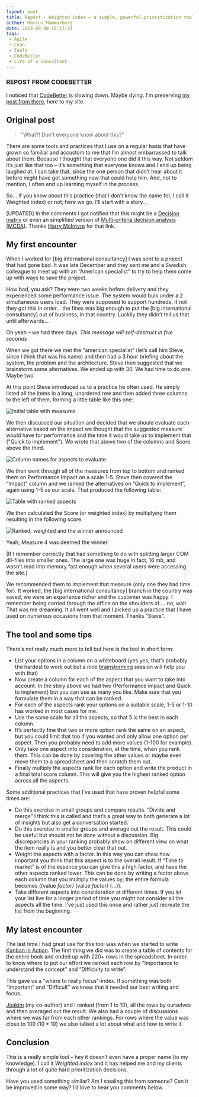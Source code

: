 ```yaml
---
layout: post
title: Repost - Weighted index – a simple, powerful prioritization tool
author: Marcus Hammarberg
date: 2013-09-30 15:17:33
tags:
 - Agile
 - Lean
 - Tools
 - CodeBetter
 - Life of a consultant
---
```


### REPOST FROM CODEBETTER

I noticed that [CodeBetter](http://codebetter.com/marcushammarberg/) is slowing down. Maybe dying. I'm preserving [my post from there](http://codebetter.com/marcushammarberg/2013/09/30/weighted-index/), here to my site.

## Original post

> “What?! Don’t everyone know about this?”

There are some tools and practices that I use on a regular basis that have grown so familiar and accustom to me that I’m almost embarrassed to talk about them. Because I thought that everyone one did it this way. Not seldom it’s just like that too – it’s something that everyone knows and I end up being laughed at. I can take that, since the one person that didn’t hear about it before might have got something new that could help him. And, not to mention, I often end up learning myself in the process.

So… if you know about this practice (that I don’t know the name for, I call it Weighted index) or not; here we go. I’ll start with a story…

[UPDATED] In the comments I got notified that this might be a [Decision matrix](http://en.wikipedia.org/wiki/Decision_matrix) or even an simplified version of [Multi-criteria decision analysis (MCDA)](http://en.wikipedia.org/wiki/Multi-criteria_decision_analysis). Thanks [Harry McIntyre](http://codebetter.com/marcushammarberg/2013/09/30/weighted-index/#) for that link.

<!-- excerpt-end -->

## My first encounter

When I worked for [big international consultancy] I was sent to a project that had gone bad. It was late December and they sent me and a Swedish colleague to meet up with an “American specialist” to try to help them come up with ways to save the project.

How bad, you ask? They were two weeks before delivery and they experienced some performance issue. The system would bulk under a 2 simultaneous users load. They were supposed to support hundreds. If not they got this in order… the fines was big enough to put the [big international consultancy] out of business, in that country. Luckily they didn’t tell us that until afterwards…

Oh yeah – we had three days. *This message will self-destruct in five seconds*

When we got there we met the “american specialist” (let’s call him Steve, since I think that was his name) and then had a 3 hour briefing about the system, the problem and the architecture. Steve then suggested that we brainstorm some alternatives. We ended up with 30. We had time to do one. Maybe two.

At this point Steve introduced us to a practice he often used. He simply listed all the items in a long, unordered row and then added three columns to the left of them, forming a little table like this one:

![Initial table with measures](/img/weighted-index-1.png)

We then discussed our situation and decided that we should evaluate each alternative based on the impact we thought that the suggested measure would have for performance and the time it would take us to implement that ("Quick to implement"). We wrote that above two of the columns and Score above the third.

![Column names for aspects to evaluate](/img/weighted-index-2.png)

We then went through all of the measures from top to bottom and ranked them on Performance Impact on a scale 1-5. Steve then covered the “Impact” column and we ranked the alternatives on “Quick to implement”, again using 1-5 as our scale. That produced the following table:

![Table with ranked aspects](/img/weighted-index-3.png)

We then calculated the Score (or weighted index) by multiplying them resulting in the following score.

![Ranked, weighted and the winner announced](/img/weighted-index-4.png)

Yeah; Measure 4 was deemed the winner.

(If I remember correctly that had something to do with splitting larger COM dll-files into smaller ones. The large one was huge in fact, 16 mb, and wasn’t read into memory fast enough when several users were accessing the site.)

We recommended them to implement that measure (only one they had time for). It worked, the [big international consultancy] branch in the country was saved, we were an experience richer and the customer was happy. I remember being carried through the office on the shoulders of … no, wait. That was me dreaming. It all went well and I picked up a practice that I have used on numerous occasions from that moment. Thanks “Steve”.

## The tool and some tips

There’s not really much more to tell but here is the tool in short form:

- List your options in a column on a whiteboard (yes yes, that’s probably the hardest to work out but a nice [brainstorming](http://www.gogamestorm.com/?s=brainstorm)  session will help you with that)
- Now create a column for each of the aspect that you want to take into account. In the story above we had two (Performance impact and Quick to implement) but you can use as many you like. Make sure that you formulate them in a way that can be ranked.
- For each of the aspects rank your options on a suitable scale, 1-5 or 1-10 has worked in most cases for me.
- Use the same scale for all the aspects, so that 5 is the best in each column.
- It’s perfectly fine that two or more option rank the same on an aspect, but you could limit that too if you wanted and only allow one option per aspect. Then you probably need to add more values (1-100 for example).
- Only take one aspect into consideration, at the time, when you rank them. This can be done by covering the other values or maybe even move them to a spreadsheet and then scratch them out.
- Finally multiply the aspects rank for each option and write the product in a final total score column. This will give you the highest ranked option across all the aspects.

Some additional practices that I’ve used that have proven helpful some times are:

- Do this exercise in small groups and compare results. “Divide and merge” I think this is called and that’s a great way to both generate a lot of insights but also get a conversation started.
- Do this exercise in smaller groups and average out the result. This could be useful but should not be done without a discussion. Big discrepancies in your ranking probably show on different view on what the item really is and you better clear that out.
- Weight the aspects with a factor. In this way you can show how important you think that this aspect is to the overall result. If “Time to market” is of the essence you can give this a high factor, and have the other aspects ranked lower. This can be done by writing a factor above each column that you multiply the values by; the entire formula becomes ((value *factor)* (value *factor)* (…)).
- Take different aspects into consideration at different times. If you let your list live for a longer period of time you might not consider all the aspects all the time. I’ve just used this once and rather just recreate the list from the beginning.

## My latest encounter

The last time I had great use for this tool was when we started to write [Kanban in Action](http://bit.ly/theKanbanBook). The first thing we did was to create a table of contents for the entire book and ended up with 220+ rows in the spreadsheet. In order to know where to put our effort we ranked each row by “Importance to understand the concept” and “Difficulty to write”.

This gave us a “where to really focus”-index. If something was both “Important” and “Difficult” we knew that it needed our best writing and focus.

[Joakim](http://joakimsunden.com/) (my co-author) and I ranked (from 1 to 10), all the rows by ourselves and then averaged out the result. We also had a couple of discussions where we was far from each other rankings. For rows where the value was close to 100 (10 * 10)  we also talked a lot about what and how to write it.

## Conclusion

This is a really simple tool – hey it doesn’t even have a proper name (to my knowledge). I call it *Weighted index* and it has helped me and my clients through a lot of quite hard prioritization decisions.

Have you used something similar? Am I stealing this from someone? Can it be improved in some way? I’d love to hear you comments below.
